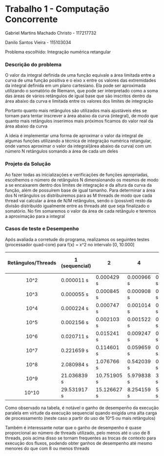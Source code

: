 # Trabalho 1 - Computação Concorrente

Gabriel Martins Machado Christo - 117217732

Danilo Santos Vieira - 115103034


Problema escolhido: Integração numérica retangular


### Descrição do problema

O valor da integral definida de uma função equivale a área limitada entre a curva de uma função positiva e o eixo x entre os valores das extremidades da integral definida em um plano cartesiano. Ela pode ser aproximada utilizando o somatório de Riemann, que pode ser interpretado como a soma das áreas de vários retângulos de igual base que são inscritos dentro da área abaixo da curva e limitada entre os valores dos limites de integração

Portanto quanto mais retângulos são utilizados mais ajustáveis eles se tornam para tentar inscrever a área abaixo da curva (integral), de modo que quanto mais retângulos inserimos mais próximos ficamos do valor real da área abaixo da curva

A ideia é implementar uma forma de aproximar o valor da integral de algumas funções utilizando a técnica de integração numérica retangular, onde vamos aproximar o valor da integral(área abaixo da curva) com um número N retângulos somando a área de cada um deles


### Projeto da Solução

Ao fazer todas as inicializações e verificações de funções apropriadas, escolhemos o número de retângulos N dimensionando os mesmos de modo a se encaixarem dentro dos limites de integração e da altura da curva da função, além de possuírem base de igual tamanho. Para determinar a área dos N retângulos os distribuiremos para as M threads de modo que cada thread vai calcular a área de N/M retângulos, sendo o (possível) resto da divisão distribuído igualmente entre as threads até que seja finalizado o somatório. No fim somaremos o valor da área de cada retângulo e teremos a aproximação para a integral


### Casos de teste e Desempenho

Após avaliada a corretude do programa, realizamos os seguintes testes (processador quad-core) para f(x) = x^2 no intervalo [0, 10.000]


| Retângulos/Threads | 1 (sequencial) | 2           | 4          | 8          | Aceleração com 2 threads | Aceleração com 4 threads | Aceleração com 8 threads |
|:------------------:|----------------|-------------|------------|------------|--------------------------|--------------------------|--------------------------|
| 10^2               | 0.000011 s     | 0.000429 s  | 0.000966 s | 0.002035 s | -97%                     | -98%                     | -99%                     |
| 10^3               | 0.000055 s     | 0.000845 s  | 0.000908 s | 0.002292 s | -93%                     | -94%                     | -97%                     |
| 10^4               | 0.000224 s     | 0.000747 s  | 0.001014 s | 0.004030 s | -70%                     | -78%                     | -94%                     |
| 10^5               | 0.002156 s     | 0.002103 s  | 0.001522 s | 0.002389 s | 102%                     | 141%                     | -10%                     |
| 10^6               | 0.020711 s     | 0.015241 s  | 0.009247 s | 0.006681 s | 131%                     | 216%                     | 299%                     |
| 10^7               | 0.221659 s     | 0.114601 s  | 0.059659 s | 0.041993 s | 192%                     | 369%                     | 524%                     |
| 10^8               | 2.080984 s     | 1.076766 s  | 0.542039 s | 0.340311 s | 194%                     | 385%                     | 611%                     |
| 10^9               | 21.036839 s    | 10.751905 s | 5.979838 s | 3.740672 s | 195%                     | 352%                     | 562%                     |
| 10^10              | 29.531917 s    | 15.126627 s | 8.254159 s | 5.350048 s | 195%                     | 358%                     | 552%                     |

Como observado na tabela, é notável o ganho de desempenho da execução paralela em virtude da execução sequencial quando exigida uma alta carga de processamento (neste caso a partir do uso de 10^5 ou mais retângulos)

Também é interessante notar que o ganho de desempenho é quase proporcional ao número de threads utilizado, pelo menos até o uso de 8 threads, pois acima disso se tornam frequentes as trocas de contexto para execução dos fluxos, podendo obter ganhos de desempenho até mesmo menores do que com 8 ou menos threads
